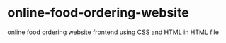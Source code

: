 # online-food-ordering-website
online food ordering website frontend using CSS and HTML in HTML file

